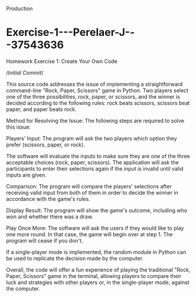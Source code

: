 Production
# Exercise-1---Perelaer-J---37543636
Homework Exercise 1: Create Your Own Code


/*Initial Commit*/

This source code addresses the issue of implementing a straightforward command-line "Rock, Paper, Scissors" game in Python.
 Two players select one of the three possibilities, rock, paper, or scissors, and the winner is decided according to the following rules: rock beats scissors, scissors beat paper, and paper beats rock.

Method for Resolving the Issue:
The following steps are required to solve this issue:

Players' Input: The program will ask the two players which option they prefer (scissors, paper, or rock). 

The software will evaluate the inputs to make sure they are one of the three acceptable choices (rock, paper, scissors). 
The application will ask the participants to enter their selections again if the input is invalid until valid inputs are given.

Comparison: The program will compare the players' selections after receiving valid input from both of them in order to decide the winner in accordance with the game's rules.

Display Result: The program will show the game's outcome, including who won and whether there was a draw.

Play Once More: The software will ask the users if they would like to play one more round. In that case, the game will begin over at step 1. The program will cease if you don't.

If a single-player mode is implemented, the random module in Python can be used to replicate the decision made by the computer.

Overall, the code will offer a fun experience of playing the traditional "Rock, Paper, Scissors" game in the terminal, allowing players to compare their luck and strategies with other players or, in the single-player mode, against the computer.

